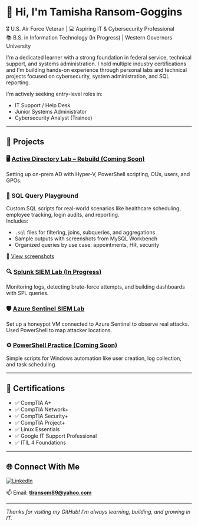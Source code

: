 # 👋 Hi, I'm Tamisha Ransom-Goggins

🎖️ U.S. Air Force Veteran | 💻 Aspiring IT & Cybersecurity Professional  
📚 B.S. in Information Technology (In Progress) | Western Governors University  

I'm a dedicated learner with a strong foundation in federal service, technical support, and systems administration. I hold multiple industry certifications and I'm building hands-on experience through personal labs and technical projects focused on cybersecurity, system administration, and SQL reporting.

I'm actively seeking entry-level roles in:
- IT Support / Help Desk
- Junior Systems Administrator
- Cybersecurity Analyst (Trainee)

---

## 🔧 Projects

### 🖥️ [Active Directory Lab – Rebuild (Coming Soon)](https://github.com/RandomRans)
Setting up on-prem AD with Hyper-V, PowerShell scripting, OUs, users, and GPOs.

### 📘 SQL Query Playground
Custom SQL scripts for real-world scenarios like healthcare scheduling, employee tracking, login audits, and reporting.  
Includes:
- `.sql` files for filtering, joins, subqueries, and aggregations
- Sample outputs with screenshots from MySQL Workbench
- Organized queries by use case: appointments, HR, security

📸 [View screenshots](https://github.com/RandomRans/SQL-Query-Playground/tree/main/screenshots)


### 🔍 [Splunk SIEM Lab (In Progress)](https://github.com/RandomRans)
Monitoring logs, detecting brute-force attempts, and building dashboards with SPL queries.

### 🛡️ [Azure Sentinel SIEM Lab](https://github.com/RandomRans/SIEMHomeLab)
Set up a honeypot VM connected to Azure Sentinel to observe real attacks. Used PowerShell to map attacker locations.

### ⚙️ [PowerShell Practice (Coming Soon)](https://github.com/RandomRans)
Simple scripts for Windows automation like user creation, log collection, and task scheduling.

---

## 📜 Certifications

- ✅ CompTIA A+
- ✅ CompTIA Network+
- ✅ CompTIA Security+
- ✅ CompTIA Project+
- ✅ Linux Essentials
- ✅ Google IT Support Professional
- ✅ ITIL 4 Foundations

---

## 🌐 Connect With Me

[![LinkedIn](https://img.shields.io/badge/LinkedIn-blue?logo=linkedin&logoColor=white)](https://www.linkedin.com/in/tamisha-ransom)

📫 Email: **tlransom89@yahoo.com**

---

_Thanks for visiting my GitHub! I'm always learning, building, and growing in IT._
